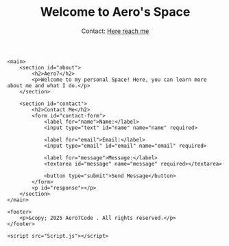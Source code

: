 <!DOCTYPE html>
<html lang="en">
<head>
    <meta charset="UTF-8">
    <meta name="viewport" content="width=device-width, initial-scale=1.0">
    <title>Lexy Love</title>
    <link rel="stylesheet" href="StyleSheet.css">
</head>
<body>
    <header>
        <h1>Welcome to Aero's Space</h1>
        <p>Contact: <a href="mailto:lexyloveonme+AeroSpace@gmail.com">Here reach me</a></p>
    </header>

    <main>
        <section id="about">
            <h2>Aero7</h2>
            <p>Welcome to my personal Space! Here, you can learn more about me and what I do.</p>
        </section>

        <section id="contact">
            <h2>Contact Me</h2>
            <form id="contact-form">
                <label for="name">Name:</label>
                <input type="text" id="name" name="name" required>

                <label for="email">Email:</label>
                <input type="email" id="email" name="email" required>

                <label for="message">Message:</label>
                <textarea id="message" name="message" required></textarea>

                <button type="submit">Send Message</button>
            </form>
            <p id="response"></p>
        </section>
    </main>

    <footer>
        <p>&copy; 2025 Aero7Code . All rights reserved.</p>
    </footer>

    <script src="Script.js"></script>
</body>
</html>
